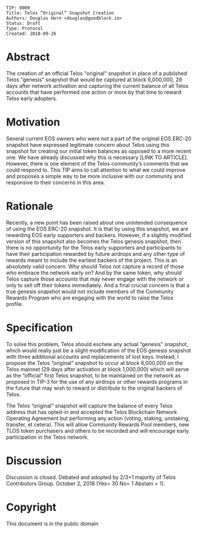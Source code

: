    TIP: 0009
    Title: Telos “Original” Snapshot Creation
    Authors: Douglas Horn <douglas@goodblock.io>
    Status: Draft
    Type: Protocol
    Created: 2018-09-26

# Abstract

The creation of an official Telos "original" snapshot in place of a published Telos "genesis" snapshot that would be captured at block 6,000,000, 29 days after network activation and capturing the current balance of all Telos accounts that have performed one action or more by that time to reward Telos early adopters.

# Motivation

Several current EOS owners who were not a part of the original EOS ERC-20 snapshot have expressed legitimate concern about Telos using this snapshot for creating our initial token balances as opposed to a more recent one. We have already discussed why this is necessary [LINK TO ARTICLE]. However, there is one element of the Telos community’s comments that we could respond to. This TIP aims to call attention to what we could improve and proposes a simple way to be more inclusive with our community and responsive to their concerns in this area.

# Rationale

Recently, a new point has been raised about one unintended consequence of using the EOS ERC-20 snapshot. It is that by using this snapshot, we are rewarding EOS early supporters and backers. However, if a slightly modified version of this snapshot also becomes the Telos genesis snapshot, then there is no opportunity for the Telos early supporters and participants to have their participation rewarded by future airdrops and any other type of rewards meant to include the earliest backers of the project. This is an absolutely valid concern. Why should Telos not capture a record of those who embrace the network early on? And by the same token, why should Telos capture those accounts that may never engage with the network or only to sell off their tokens immediately. And a final crucial concern is that a true genesis snapshot would not include members of the Community Rewards Program who are engaging with the world to raise the Telos profile.

# Specification

To solve this problem, Telos should eschew any actual “genesis” snapshot, which would really just be a slight modification of the EOS genesis snapshot with three additional accounts and replacements of lost keys. Instead, I propose the Telos “original” snapshot to occur at block 6,000,000 on the Telos mainnet (29 days after activation at block 1,000,000) which will serve as the “official” first Telos snapshot, to be maintained on the network as proposed in TIP-3 for the use of any airdrops or other rewards programs in the future that may wish to reward or distribute to the original backers of Telos.

The Telos “original” snapshot will capture the balance of every Telos address that has opted-in and accepted the Telos Blockchain Network Operating Agreement but performing any action (voting, staking, unstaking, transfer, et cetera). This will allow Community Rewards Pool members, new TLOS token purchasers and others to be recorded and will encourage early participation in the Telos network. 

# Discussion

Discussion is closed. Debated and adopted by 2/3+1 majority of Telos Contributors Group. October 2, 2018 (Yes= 30 No= 1 Abstain = 1).

# Copyright

This document is in the public domain

